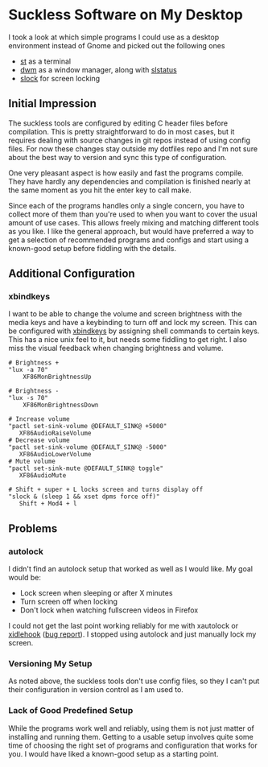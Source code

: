# Suckless Software on My Desktop

I took a look at which simple programs I could use as a desktop environment instead of Gnome and picked out the following ones

* [st](https://st.suckless.org/) as a terminal
* [dwm](https://dwm.suckless.org/) as a window manager, along with [slstatus](https://tools.suckless.org/slstatus/)
* [slock](https://tools.suckless.org/slock/) for screen locking

## Initial Impression

The suckless tools are configured by editing C header files before compilation. This is pretty straightforward to do in most cases, but it requires dealing with source changes in git repos instead of using config files. For now these changes stay outside my dotfiles repo and I'm not sure about the best way to version and sync this type of configuration.

One very pleasant aspect is how easily and fast the programs compile. They have hardly any dependencies and compilation is finished nearly at the same moment as you hit the enter key to call make.

Since each of the programs handles only a single concern, you have to collect more of them than you're used to when you want to cover the usual amount of use cases. This allows freely mixing and matching different tools as you like. I like the general approach, but would have preferred a way to get a selection of recommended programs and configs and start using a known-good setup before fiddling with the details.

## Additional Configuration

### xbindkeys

I want to be able to change the volume and screen brightness with the media keys and have a keybinding to turn off and lock my screen. This can be configured with [xbindkeys](https://www.nongnu.org/xbindkeys/) by assigning shell commands to certain keys. This has a nice unix feel to it, but needs some fiddling to get right. I also miss the visual feedback when changing brightness and volume.

```
# Brightness +
"lux -a 70"
    XF86MonBrightnessUp 

# Brightness -
"lux -s 70"
    XF86MonBrightnessDown 

# Increase volume
"pactl set-sink-volume @DEFAULT_SINK@ +5000"
   XF86AudioRaiseVolume
# Decrease volume
"pactl set-sink-volume @DEFAULT_SINK@ -5000"
   XF86AudioLowerVolume
# Mute volume
"pactl set-sink-mute @DEFAULT_SINK@ toggle"
   XF86AudioMute

# Shift + super + L locks screen and turns display off
"slock & (sleep 1 && xset dpms force off)"
   Shift + Mod4 + l
```

## Problems

### autolock

I didn't find an autolock setup that worked as well as I would like. My goal would be:
* Lock screen when sleeping or after X minutes
* Turn screen off when locking
* Don't lock when watching fullscreen videos in Firefox

I could not get the last point working reliably for me with xautolock or [xidlehook](https://github.com/jD91mZM2/xidlehook) ([bug report](https://github.com/jD91mZM2/xidlehook/issues/23)). I stopped using autolock and just manually lock my screen.

### Versioning My Setup

As noted above, the suckless tools don't use config files, so they I can't put their configuration in version control as I am used to.

### Lack of Good Predefined Setup

While the programs work well and reliably, using them is not just matter of installing and running them. Getting to a usable setup involves quite some time of choosing the right set of programs and configuration that works for you. I would have liked a known-good setup as a starting point.

<!--
## Other simple tools

* tmux
* cmus

## Not relevant because not desktop

* smu
* entr

## Big software

* Web browser (Firefox, Chromium)
* Games (steam, etc)

## Web Apps

* GMail
* Spotify

-->
